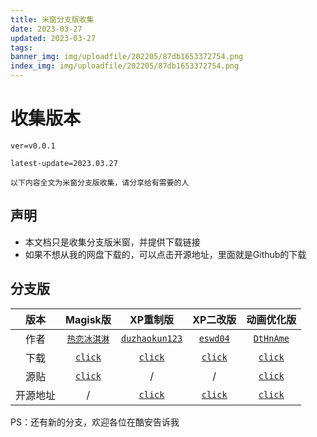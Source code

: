 ```yaml
---
title: 米窗分支版收集
date: 2023-03-27
updated: 2023-03-27
tags:
banner_img: img/uploadfile/202205/87db1653372754.png
index_img: img/uploadfile/202205/87db1653372754.png
---
```


# <i id="收集版本"></i>收集版本
```
ver=v0.0.1

latest-update=2023.03.27

以下内容全文为米窗分支版收集，请分享给有需要的人
```

## <i id="声明"></i>声明
- 本文档只是收集分支版米窗，并提供下载链接
- 如果不想从我的网盘下载的，可以点击开源地址，里面就是Github的下载

## <i id="分支版"></i>分支版

| 版本 | Magisk版  | XP重制版  | XP二改版  | 动画优化版  |
| :------------: |:------------: | :------------: | :------------: | :------------: |
| 作者  | [`热恋冰淇淋`](http://www.coolapk.com/u/3136516 "热恋冰淇淋")  | [`duzhaokun123`](https://github.com/duzhaokun123 "duzhaokun123")  | [`eswd04`](https://github.com/eswd04 "eswd04")  |  [`DtHnAme`](http://www.coolapk.com/u/3136516 "DtHnAme") |
| 下载  |  [`click`](https://cloud.bzmshang.top/Software/Mi-Freeform/Magisk%E7%89%88 "click") | [`click`](https://cloud.bzmshang.top/Software/Mi-Freeform/XP%E9%87%8D%E5%88%B6%E7%89%88 "click")  |  [`click`](https://cloud.bzmshang.top/Software/Mi-Freeform/XP%E4%BA%8C%E6%94%B9%E7%89%88 "`click`") | [`click`](https://cloud.bzmshang.top/Software/Mi-Freeform/%E5%8A%A8%E7%94%BB%E4%BC%98%E5%8C%96%E7%89%88 "`click`")  |
|源贴|[`click`](https://www.coolapk.com/feed/34078017?shareKey=OGQwM2EzZWZhZGVlNjQyMTlkNTQ~&shareUid=3571197&shareFrom=com.coolapk.market_13.1.1 "click")|/|/|[`click`](https://www.coolapk.com/feed/44546226?shareKey=NDkwY2VlNDIyZjMyNjQyMTlkMzk~&shareUid=3571197&shareFrom=com.coolapk.market_13.1.1 "click")|
| 开源地址  | /  |  [`click`](https://github.com/duzhaokun123/YAMF "click") | [`click`](https://github.com/eswd04/freeform_update "`click`")  | [`click`](https://github.com/DtHnAme/Mi-FreeForm "click")  |

PS：还有新的分支，欢迎各位在酷安告诉我